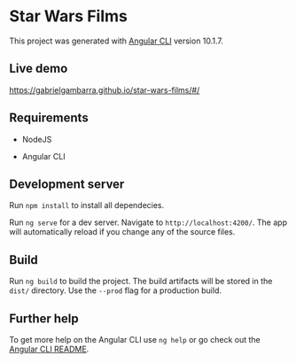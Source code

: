 # Star Wars Films

This project was generated with [Angular CLI](https://github.com/angular/angular-cli) version 10.1.7.

## Live demo

https://gabrielgambarra.github.io/star-wars-films/#/

## Requirements

- NodeJS

- Angular CLI

## Development server

Run `npm install` to install all dependecies.

Run `ng serve` for a dev server. Navigate to `http://localhost:4200/`. The app will automatically reload if you change any of the source files.

## Build

Run `ng build` to build the project. The build artifacts will be stored in the `dist/` directory. Use the `--prod` flag for a production build.

## Further help

To get more help on the Angular CLI use `ng help` or go check out the [Angular CLI README](https://github.com/angular/angular-cli/blob/master/README.md).
